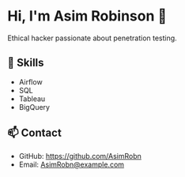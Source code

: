 # Hi, I'm Asim Robinson 👋

Ethical hacker passionate about penetration testing.

## 🚀 Skills
- Airflow
- SQL
- Tableau
- BigQuery

## 📫 Contact
- GitHub: https://github.com/AsimRobn
- Email: AsimRobn@example.com
